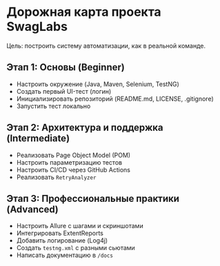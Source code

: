 # Дорожная карта проекта SwagLabs

Цель: построить систему автоматизации, как в реальной команде.

## Этап 1: Основы (Beginner)
- Настроить окружение (Java, Maven, Selenium, TestNG)
- Создать первый UI-тест (логин)
- Инициализировать репозиторий (README.md, LICENSE, .gitignore)
- Запустить тест локально

## Этап 2: Архитектура и поддержка (Intermediate)
- Реализовать Page Object Model (POM)
- Настроить параметризацию тестов
- Настроить CI/CD через GitHub Actions
- Реализовать `RetryAnalyzer`

## Этап 3: Профессиональные практики (Advanced)
- Настроить Allure с шагами и скриншотами
- Интегрировать ExtentReports
- Добавить логирование (Log4j)
- Создать `testng.xml` с разными сьютами
- Написать документацию в `/docs`
